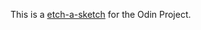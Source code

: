 This is a <a href="https://Appletri.github.io/Etch-a-Sketch/" rel="nofollow" target="_blank">etch-a-sketch</a> for the Odin Project.
